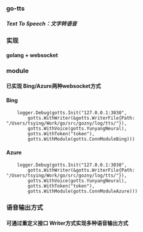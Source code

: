 ### go-tts

##### Text To Speech：文字转语音

### 实现
#### golang + websocket

### module
#### 已实现 Bing/Azure两种websocket方式

#### Bing

````
    logger.Debug(gotts.Init("127.0.0.1:3030",
        gotts.WithWriter(&gotts.WriterFile{Path: "/Users/tsying/Work/go/src/gozny/log/tts/"}),
        gotts.WithVoice(gotts.YunyangNeural),
        gotts.WithToken("token"),
        gotts.WithModule(gotts.ConnModuleBing)))
````

#### Azure

````
    logger.Debug(gotts.Init("127.0.0.1:3030",
        gotts.WithWriter(&gotts.WriterFile{Path: "/Users/tsying/Work/go/src/gozny/log/tts/"}),
        gotts.WithVoice(gotts.YunyangNeural),
        gotts.WithToken("token"),
        gotts.WithModule(gotts.ConnModuleAzure)))
````

### 语音输出方式
#### 可通过重定义接口 Writer方式实现多种语音输出方式 
